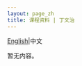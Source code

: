 ```yaml
---
layout: page_zh
title: 课程资料 | 丁文治
---
```


<h1 hidden>课程资料 \| 丁文治</h1>

[English](./teaching.html)\|中文

<p class="posts-labelgroup"></p>

暂无内容。